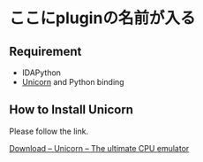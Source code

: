 # ここにpluginの名前が入る
## Requirement
- IDAPython
- [Unicorn](http://www.unicorn-engine.org/) and Python binding

## How to Install Unicorn
Please follow the link.

[Download – Unicorn – The ultimate CPU emulator](http://www.unicorn-engine.org/download/)
